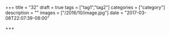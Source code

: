 +++
title = "32"
draft = true
tags = ["tag1","tag2"]
categories = ["category"]
description = ""
images = ["/2016/10/image.jpg"]
date = "2017-03-08T22:07:39-08:00"

+++

